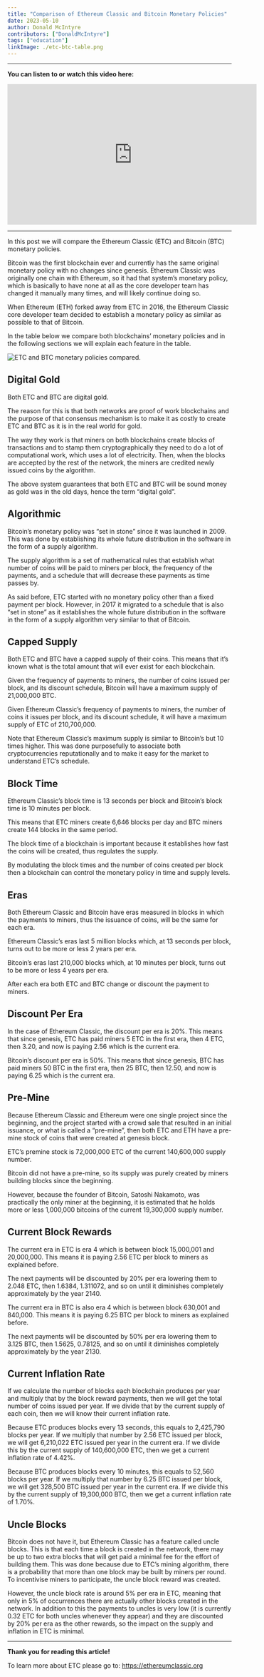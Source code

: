 ```yaml
---
title: "Comparison of Ethereum Classic and Bitcoin Monetary Policies"
date: 2023-05-10
author: Donald McIntyre
contributors: ["DonaldMcIntyre"]
tags: ["education"]
linkImage: ./etc-btc-table.png
---
```


---
**You can listen to or watch this video here:**

<iframe width="560" height="315" src="https://www.youtube.com/embed/cSrFtGc0D8g" title="YouTube video player" frameborder="0" allow="accelerometer; autoplay; clipboard-write; encrypted-media; gyroscope; picture-in-picture; web-share" allowfullscreen></iframe>

---

In this post we will compare the Ethereum Classic (ETC) and Bitcoin (BTC) monetary policies.

Bitcoin was the first blockchain ever and currently has the same original monetary policy with no changes since genesis. Ethereum Classic was originally one chain with Ethereum, so it had that system’s monetary policy, which is basically to have none at all as the core developer team has changed it manually many times, and will likely continue doing so.

When Ethereum (ETH) forked away from ETC in 2016, the Ethereum Classic core developer team decided to establish a monetary policy as similar as possible to that of Bitcoin. 

In the table below we compare both blockchains’ monetary policies and in the following sections we will explain each feature in the table.

![ETC and BTC monetary policies compared.](./etc-btc-table.png)

## Digital Gold

Both ETC and BTC are digital gold.

The reason for this is that both networks are proof of work blockchains and the purpose of that consensus mechanism is to make it as costly to create ETC and BTC as it is in the real world for gold.

The way they work is that miners on both blockchains create blocks of transactions and to stamp them cryptographically they need to do a lot of computational work, which uses a lot of electricity. Then, when the blocks are accepted by the rest of the network, the miners are credited newly issued coins by the algorithm.

The above system guarantees that both ETC and BTC will be sound money as gold was in the old days, hence the term “digital gold”.

## Algorithmic

Bitcoin’s monetary policy was “set in stone” since it was launched in 2009. This was done by establishing its whole future distribution in the software in the form of a supply algorithm. 

The supply algorithm is a set of mathematical rules that establish what number of coins will be paid to miners per block, the frequency of the payments, and a schedule that will decrease these payments as time passes by.

As said before, ETC started with no monetary policy other than a fixed payment per block. However, in 2017 it migrated to a schedule that is also “set in stone” as it establishes the whole future distribution in the software in the form of a supply algorithm very similar to that of Bitcoin.

## Capped Supply

Both ETC and BTC have a capped supply of their coins. This means that it’s known what is the total amount that will ever exist for each blockchain.

Given the frequency of payments to miners, the number of coins issued per block, and its discount schedule, Bitcoin will have a maximum supply of 21,000,000 BTC.

Given Ethereum Classic’s frequency of payments to miners, the number of coins it issues per block, and its discount schedule, it will have a maximum supply of ETC of 210,700,000.

Note that Ethereum Classic’s maximum supply is similar to Bitcoin’s but 10 times higher. This was done purposefully to associate both cryptocurrencies reputationally and to make it easy for the market to understand ETC’s schedule.

## Block Time

Ethereum Classic’s block time is 13 seconds per block and Bitcoin’s block time is 10 minutes per block.

This means that ETC miners create 6,646 blocks per day and BTC miners create 144 blocks in the same period.

The block time of a blockchain is important because it establishes how fast the coins will be created, thus regulates the supply. 

By modulating the block times and the number of coins created per block then a blockchain can control the monetary policy in time and supply levels. 

## Eras

Both Ethereum Classic and Bitcoin have eras measured in blocks in which the payments to miners, thus the issuance of coins, will be the same for each era.

Ethereum Classic’s eras last 5 million blocks which, at 13 seconds per block, turns out to be more or less 2 years per era.

Bitcoin’s eras last 210,000 blocks which, at 10 minutes per block, turns out to be more or less 4 years per era.

After each era both ETC and BTC change or discount the payment to miners.

## Discount Per Era

In the case of Ethereum Classic, the discount per era is 20%. This means that since genesis, ETC has paid miners 5 ETC in the first era, then 4 ETC, then 3.20, and now is paying 2.56 which is the current era.

Bitcoin’s discount per era is 50%. This means that since genesis, BTC has paid miners 50 BTC in the first era, then 25 BTC, then 12.50, and now is paying 6.25 which is the current era.

## Pre-Mine

Because Ethereum Classic and Ethereum were one single project since the beginning, and the project started with a crowd sale that resulted in an initial issuance, or what is called a “pre-mine”, then both ETC and ETH have a pre-mine stock of coins that were created at genesis block.

ETC’s premine stock is 72,000,000 ETC of the current 140,600,000 supply number.

Bitcoin did not have a pre-mine, so its supply was purely created by miners building blocks since the beginning.

However, because the founder of Bitcoin, Satoshi Nakamoto, was practically the only miner at the beginning, it is estimated that he holds more or less 1,000,000 bitcoins of the current 19,300,000 supply number.

## Current Block Rewards

The current era in ETC is era 4 which is between block 15,000,001 and 20,000,000. This means it is paying 2.56 ETC per block to miners as explained before.

The next payments will be discounted by 20% per era lowering them to 2.048 ETC, then 1.6384, 1.311072, and so on until it diminishes completely approximately by the year 2140.

The current era in BTC is also era 4 which is between block 630,001 and 840,000. This means it is paying 6.25 BTC per block to miners as explained before.

The next payments will be discounted by 50% per era lowering them to 3.125 BTC, then 1.5625, 0.78125, and so on until it diminishes completely approximately by the year 2130.

## Current Inflation Rate

If we calculate the number of blocks each blockchain produces per year and multiply that by the block reward payments, then we will get the total number of coins issued per year. If we divide that by the current supply of each coin, then we will know their current inflation rate.

Because ETC produces blocks every 13 seconds, this equals to 2,425,790 blocks per year. If we multiply that number by 2.56 ETC issued per block, we will get 6,210,022 ETC issued per year in the current era. If we divide this by the current supply of 140,600,000 ETC, then we get a current inflation rate of 4.42%.

Because BTC produces blocks every 10 minutes, this equals to 52,560 blocks per year. If we multiply that number by 6.25 BTC issued per block, we will get 328,500 BTC issued per year in the current era. If we divide this by the current supply of 19,300,000 BTC, then we get a current inflation rate of 1.70%.

## Uncle Blocks

Bitcoin does not have it, but Ethereum Classic has a feature called uncle blocks. This is that each time a block is created in the network, there may be up to two extra blocks that will get paid a minimal fee for the effort of building them. This was done because due to ETC’s mining algorithm, there is a probability that more than one block may be built by miners per round. To incentivise miners to participate, the uncle block reward was created.

However, the uncle block rate is around 5% per era in ETC, meaning that only in 5% of occurrences there are actually other blocks created in the network. In addition to this the payments to uncles is very low (it is currently 0.32 ETC for both uncles whenever they appear) and they are discounted by 20% per era as the other rewards, so the impact on the supply and inflation in ETC is minimal.

---

**Thank you for reading this article!**

To learn more about ETC please go to: https://ethereumclassic.org
